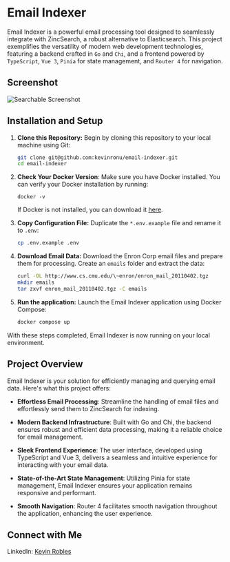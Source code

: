 # Email Indexer

Email Indexer is a powerful email processing tool designed to seamlessly integrate with ZincSearch, a robust alternative to Elasticsearch. This project exemplifies the versatility of modern web development technologies, featuring a backend crafted in `Go` and `Chi`, and a frontend powered by `TypeScript`, `Vue 3`, `Pinia` for state management, and `Router 4` for navigation.

## Screenshot

![Searchable Screenshot](https://github.com/kevinronu/email-indexer/blob/main/screenshot.webp?raw=true)

## Installation and Setup

1. **Clone this Repository:**
   Begin by cloning this repository to your local machine using Git:

   ```sh
   git clone git@github.com:kevinronu/email-indexer.git
   cd email-indexer
   ```

2. **Check Your Docker Version**:
   Make sure you have Docker installed. You can verify your Docker installation by running:

   ```shell
   docker -v
   ```

   If Docker is not installed, you can download it [<u>here</u>](https://www.docker.com/products/docker-desktop/).

3. **Copy Configuration File:**
   Duplicate the `*.env.example` file and rename it to `.env`:

   ```sh
   cp .env.example .env
   ```

4. **Download Email Data:**
   Download the Enron Corp email files and prepare them for processing. Create an `emails` folder and extract the data:

   ```sh
   curl -OL http://www.cs.cmu.edu/\~enron/enron_mail_20110402.tgz
   mkdir emails
   tar zxvf enron_mail_20110402.tgz -C emails
   ```

5. **Run the application:**
   Launch the Email Indexer application using Docker Compose:
   ```sh
   docker compose up
   ```

With these steps completed, Email Indexer is now running on your local environment.

## Project Overview

Email Indexer is your solution for efficiently managing and querying email data. Here's what this project offers:

- **Effortless Email Processing**: Streamline the handling of email files and effortlessly send them to ZincSearch for indexing.

- **Modern Backend Infrastructure**: Built with Go and Chi, the backend ensures robust and efficient data processing, making it a reliable choice for email management.

- **Sleek Frontend Experience**: The user interface, developed using TypeScript and Vue 3, delivers a seamless and intuitive experience for interacting with your email data.

- **State-of-the-Art State Management**: Utilizing Pinia for state management, Email Indexer ensures your application remains responsive and performant.

- **Smooth Navigation**: Router 4 facilitates smooth navigation throughout the application, enhancing the user experience.

## Connect with Me

LinkedIn: [Kevin Robles](https://www.linkedin.com/in/kevinronu/)
